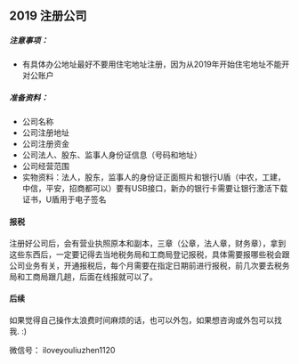 ## 2019 注册公司

##### 注意事项：
 
* 有具体办公地址最好不要用住宅地址注册，因为从2019年开始住宅地址不能开对公账户

##### 准备资料：

* 公司名称
* 公司注册地址
* 公司注册资金
* 公司法人、股东、监事人身份证信息（号码和地址）
* 公司经营范围
* 实物资料：法人，股东，监事人的身份证正面照片和银行U盾（中农，工建，中信，平安，招商都可以）要有USB接口，新办的银行卡需要让银行激活下载证书，U盾用于电子签名

#### 报税

注册好公司后，会有营业执照原本和副本，三章（公章，法人章，财务章），拿到这些东西后，一定要记得去当地税务局和工商局登记报税，具体需要报哪些税会跟公司业务有关，开通报税后，每个月需要在指定日期前进行报税，前几次要去税务局和工商局跟几趟，后面在线报就可以了。

#### 后续

如果觉得自己操作太浪费时间麻烦的话，也可以外包，如果想咨询或外包可以找我. :)

微信号： iloveyouliuzhen1120